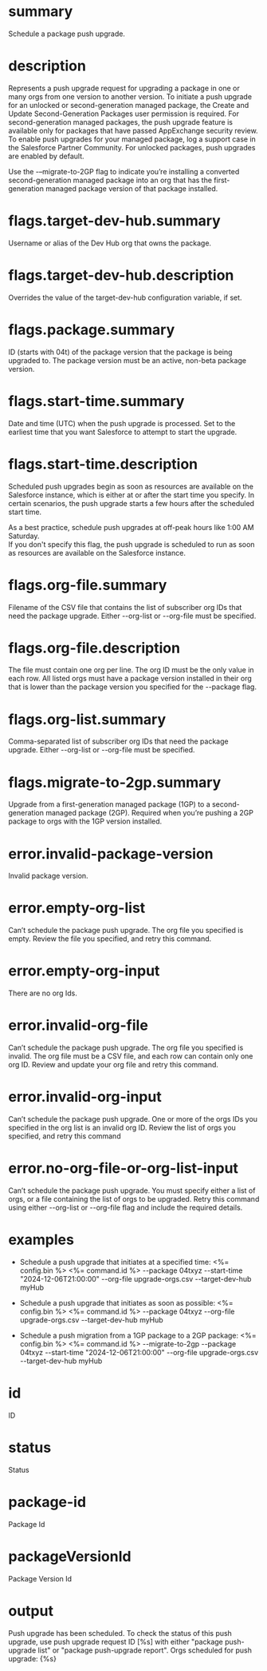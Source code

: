 # summary

Schedule a package push upgrade.

# description

Represents a push upgrade request for upgrading a package in one or many orgs from one version to another version.
To initiate a push upgrade for an unlocked or second-generation managed package, the Create and Update Second-Generation Packages user permission is required.
For second-generation managed packages, the push upgrade feature is available only for packages that have passed AppExchange security review. To enable push upgrades for your managed package, log a support case in the Salesforce Partner Community.
For unlocked packages, push upgrades are enabled by default.

Use the -–migrate-to-2GP flag to indicate you’re installing a converted second-generation managed package into an org that has the first-generation managed package version of that package installed.

# flags.target-dev-hub.summary

Username or alias of the Dev Hub org that owns the package.

# flags.target-dev-hub.description

Overrides the value of the target-dev-hub configuration variable, if set.

# flags.package.summary

ID (starts with 04t) of the package version that the package is being upgraded to. The package version must be an active, non-beta package version.

# flags.start-time.summary

Date and time (UTC) when the push upgrade is processed. Set to the earliest time that you want Salesforce to attempt to start the upgrade.

# flags.start-time.description

Scheduled push upgrades begin as soon as resources are available on the Salesforce instance, which is either at or after the start time you specify. In certain scenarios, the push upgrade starts a few hours after the scheduled start time.

As a best practice, schedule push upgrades at off-peak hours like 1:00 AM Saturday.  
If you don't specify this flag, the push upgrade is scheduled to run as soon as resources are available on the Salesforce instance.

# flags.org-file.summary

Filename of the CSV file that contains the list of subscriber org IDs that need the package upgrade. Either --org-list or --org-file must be specified.

# flags.org-file.description

The file must contain one org per line. The org ID must be the only value in each row. 
All listed orgs must have a package version installed in their org that is lower than the package version you specified for the --package flag.

# flags.org-list.summary

Comma-separated list of subscriber org IDs that need the package upgrade. Either --org-list or --org-file must be specified.

# flags.migrate-to-2gp.summary

Upgrade from a first-generation managed package (1GP) to a second-generation managed package (2GP). Required when you’re pushing a 2GP package to orgs with the 1GP version installed.

# error.invalid-package-version

Invalid package version.

# error.empty-org-list

Can’t schedule the package push upgrade. The
org file you specified is empty. Review the file you specified, and retry this command.

# error.empty-org-input

There are no org Ids.

# error.invalid-org-file

Can’t schedule the package push upgrade. The org file you specified is invalid. The org file must be a CSV file, and each row can contain only one org ID. Review and update your org file and retry this command.

# error.invalid-org-input

Can’t schedule the package push upgrade. One or more of the orgs IDs you specified in the org list is an invalid org ID. Review the list of orgs you specified, and retry this command

# error.no-org-file-or-org-list-input

Can’t schedule the package push upgrade. You must specify either a list of orgs, or a file containing the list of orgs to be upgraded. Retry this command using either --org-list or --org-file flag and include the required details.

# examples

- Schedule a push upgrade that initiates at a specified time:
  <%= config.bin %> <%= command.id %> --package 04txyz --start-time "2024-12-06T21:00:00" --org-file upgrade-orgs.csv --target-dev-hub myHub

- Schedule a push upgrade that initiates as soon as possible:
  <%= config.bin %> <%= command.id %> --package 04txyz --org-file upgrade-orgs.csv --target-dev-hub myHub

- Schedule a push migration from a 1GP package to a 2GP package:
  <%= config.bin %> <%= command.id %> --migrate-to-2gp --package 04txyz --start-time "2024-12-06T21:00:00" --org-file upgrade-orgs.csv --target-dev-hub myHub

# id

ID

# status

Status

# package-id

Package Id

# packageVersionId

Package Version Id

# output

Push upgrade has been scheduled. To check the status of this push upgrade, use push upgrade request ID [%s] with either "package push-upgrade list" or "package push-upgrade report".
Orgs scheduled for push upgrade: {%s}
